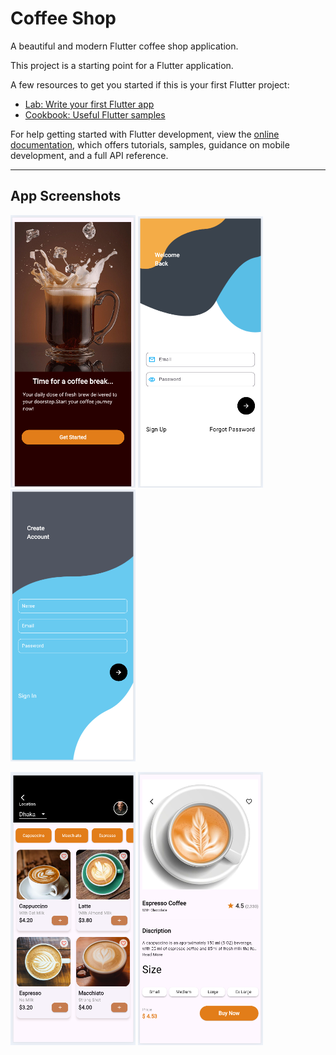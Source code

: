 #  Coffee Shop

A beautiful and modern Flutter coffee shop application.

This project is a starting point for a Flutter application.

A few resources to get you started if this is your first Flutter project:

- [Lab: Write your first Flutter app](https://docs.flutter.dev/get-started/codelab)
- [Cookbook: Useful Flutter samples](https://docs.flutter.dev/cookbook)

For help getting started with Flutter development, view the
[online documentation](https://docs.flutter.dev/), which offers tutorials,
samples, guidance on mobile development, and a full API reference.

---

##  App Screenshots

<p float="left">
  <img src="assets/screenshots/splash_page.png" width="200"/>
  <img src="assets/screenshots/login_page.png" width="200"/>
  <img src="assets/screenshots/signup.png" width="200"/>
</p>

<p float="left">
  <img src="assets/screenshots/home_page.png" width="200"/>
  <img src="assets/screenshots/coffee_details_page.png" width="200"/>
</p>

